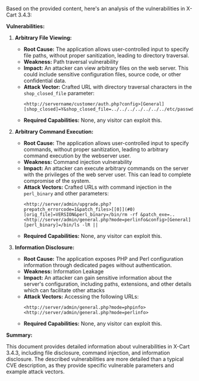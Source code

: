 Based on the provided content, here's an analysis of the vulnerabilities in X-Cart 3.4.3:

**Vulnerabilities:**

1.  **Arbitrary File Viewing:**
    *   **Root Cause:** The application allows user-controlled input to specify file paths, without proper sanitization, leading to directory traversal.
    *   **Weakness:** Path traversal vulnerability
    *   **Impact:** An attacker can view arbitrary files on the web server. This could include sensitive configuration files, source code, or other confidential data.
    *   **Attack Vector:** Crafted URL with directory traversal characters in the `shop_closed_file` parameter:
        ```
        <http://servername/customer/auth.php?config>[General][shop_closed]=Y&shop_closed_file=../../../../../../../etc/passwd
        ```
    *   **Required Capabilities:** None, any visitor can exploit this.

2.  **Arbitrary Command Execution:**
    *   **Root Cause:** The application allows user-controlled input to specify commands, without proper sanitization, leading to arbitrary command execution by the webserver user.
    *   **Weakness:** Command injection vulnerability
    *   **Impact:** An attacker can execute arbitrary commands on the server with the privileges of the web server user. This can lead to complete compromise of the system.
    *   **Attack Vectors:** Crafted URLs with command injection in the `perl_binary` and other parameters:
        ```
        <http://server/admin/upgrade.php?prepatch_errorcode=1&patch_files>[[0]](#0)[orig_file]=VERSION&perl_binary=/bin/rm -rf &patch_exe=..
        <http://server/admin/general.php?mode=perlinfo&config>[General][perl_binary]=/bin/ls -lR ||
        ```
    *  **Required Capabilities:** None, any visitor can exploit this.

3.  **Information Disclosure:**
    *   **Root Cause:** The application exposes PHP and Perl configuration information through dedicated pages without authentication.
    *   **Weakness:** Information Leakage
    *  **Impact:** An attacker can gain sensitive information about the server's configuration, including paths, extensions, and other details which can facilitate other attacks
    *  **Attack Vectors:** Accessing the following URLs:
        ```
        <http://server/admin/general.php?mode=phpinfo>
        <http://server/admin/general.php?mode=perlinfo>
        ```
    *  **Required Capabilities:** None, any visitor can exploit this.

**Summary:**

This document provides detailed information about vulnerabilities in X-Cart 3.4.3, including file disclosure, command injection, and information disclosure. The described vulnerabilities are more detailed than a typical CVE description, as they provide specific vulnerable parameters and example attack vectors.